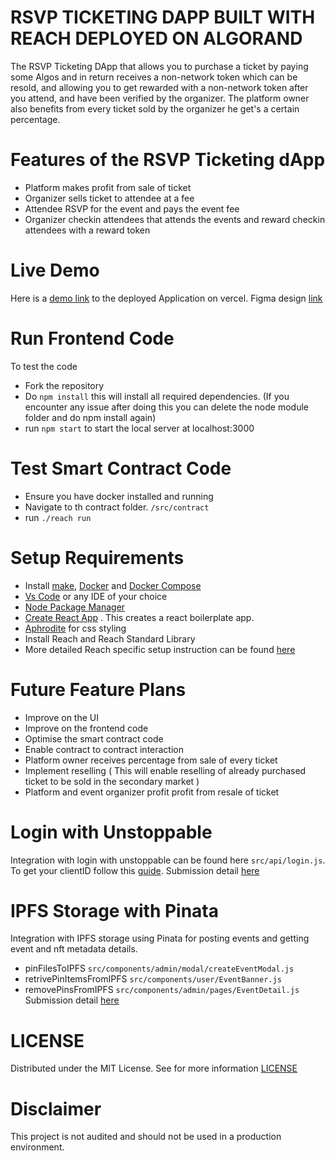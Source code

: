 # RSVP TICKETING DAPP BUILT WITH REACH DEPLOYED ON ALGORAND
The RSVP Ticketing DApp that allows you to purchase a ticket by paying some Algos and in return receives a non-network token which can be resold, and allowing you to get rewarded with a non-network token after you attend, and have been verified by the organizer. The platform owner also benefits from every ticket sold by the organizer he get's a certain percentage.

# Features of the RSVP Ticketing dApp
- Platform makes profit from sale of ticket
- Organizer sells ticket to attendee at a fee
- Attendee RSVP for the event and pays the event fee
- Organizer checkin attendees that attends the events and reward checkin attendees with a reward token

# Live Demo
Here is a [demo link](https://rsvp-dapp.vercel.app/) to the deployed Application on vercel. Figma design [link](https://www.figma.com/file/PlznxkNi3S58s1HUGRzrbj/rsvp-ticketing?node-id=10%3A419)

# Run Frontend Code
To test the code
- Fork the repository
- Do `npm install` this will install all required dependencies. (If you encounter any issue after doing this you can delete the node module folder and do npm install again)
- run `npm start` to start the local server at localhost:3000

# Test Smart Contract Code
- Ensure you have docker installed and running
- Navigate to th contract folder. `/src/contract`
- run `./reach run`

# Setup Requirements
- Install [make](https://en.wikipedia.org/wiki/Make_(software)), [Docker](https://www.docker.com/get-started/) and [Docker Compose](https://docs.docker.com/compose/install/)
- [Vs Code](https://code.visualstudio.com/) or any IDE of your choice
- [Node Package Manager](https://nodejs.org/download/)
- [Create React App](https://github.com/facebook/create-react-app) . This creates a react boilerplate app.
- [Aphrodite](https://github.com/Khan/aphrodite) for css styling
- Install Reach and Reach Standard Library
- More detailed Reach specific setup instruction can be found [here](https://docs.reach.sh/tut/rps/#tut-1)

# Future Feature Plans
- Improve on the UI
- Improve on the frontend code
- Optimise the smart contract code
- Enable contract to contract interaction
- Platform owner receives percentage from sale of every ticket
- Implement reselling ( This will enable reselling of already purchased ticket to be sold in the secondary market )
- Platform and event organizer profit profit from resale of ticket

# Login with Unstoppable
Integration with login with unstoppable can be found here `src/api/login.js`. To get your clientID follow this [guide](https://docs.unstoppabledomains.com/login-with-unstoppable/login-integration-guides/login-client-configuration/#rules-for-redirect-uris). Submission detail [here](https://github.com/gconnect/rsvp-dapp/blob/master/unstoppable-integration.md)

# IPFS Storage with Pinata
Integration with IPFS storage using Pinata for posting events and getting event and nft metadata details.  
- pinFilesToIPFS `src/components/admin/modal/createEventModal.js`
- retrivePinItemsFromIPFS `src/components/user/EventBanner.js`
- removePinsFromIPFS `src/components/admin/pages/EventDetail.js` 
Submission detail [here](https://github.com/gconnect/rsvp-dapp/blob/master/ipfs-integration.md)


# LICENSE 
Distributed under the MIT License. See for more information [LICENSE](https://github.com/gconnect/rsvp-dapp/blob/master/LICENSE)

# Disclaimer
This project is not audited and should not be used in a production environment.

